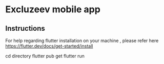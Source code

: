 # Excluzeev mobile app 
 

## Instructions
For help regarding flutter installation on your machine , please refer here
https://flutter.dev/docs/get-started/install

cd directory
flutter pub get
flutter run
 
